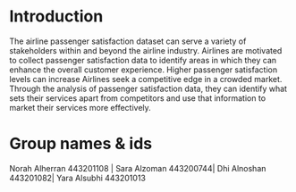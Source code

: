 # Introduction 
The airline passenger satisfaction dataset can serve a variety of stakeholders within and beyond the airline industry. Airlines are motivated to collect passenger satisfaction data to identify areas in which they can enhance the overall customer experience. Higher passenger satisfaction levels can increase Airlines seek a competitive edge in a crowded market. Through the analysis of passenger satisfaction data, they can identify what sets their services apart from competitors and use that information to market their services more effectively.

# Group names & ids
Norah Alherran 443201108 | Sara Alzoman 443200744| Dhi Alnoshan 443201082| Yara Alsubhi 443201013
